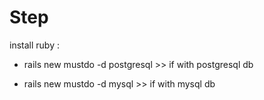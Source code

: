 # Step

install ruby : 

- rails new mustdo -d postgresql  >> if with postgresql db

- rails new mustdo -d mysql >> if with mysql db
